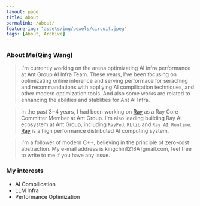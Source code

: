 ```yaml
---
layout: page
title: About
permalink: /about/
feature-img: "assets/img/pexels/circuit.jpeg"
tags: [About, Archive]
---
```



### About Me(Qing Wang)
> I'm currently working on the arena optimizating AI infra performance at Ant Group AI Infra Team. These years, I've been focusing on optimizating online inference and serving performace 
for seraching and recommandations with appliying AI compilication techniques, and other modern optimization tools. And also some works are related to enhancing the abilities and stablities for Ant AI Infra.

> In the past 3~4 years, I had been working on [Ray](https://github.com/ray-project/ray) as a Ray Core Committer Member at Ant Group. I'm also leading building Ray AI ecosystem at Ant Group, including `RayFed`, `RLlib` and `Ray AI Runtime`. [Ray](https://github.com/ray-project/ray)  is a high performance distributed AI computing system. 

> I'm a follower of modern C++, believing in the principle of zero-cost abstraction.
My e-mail address is kingchin1218ATgmail.com, feel free to write to me if you have any issue.

### My interests
* AI Compilication  
* LLM Infra  
* Performance Optimization  
